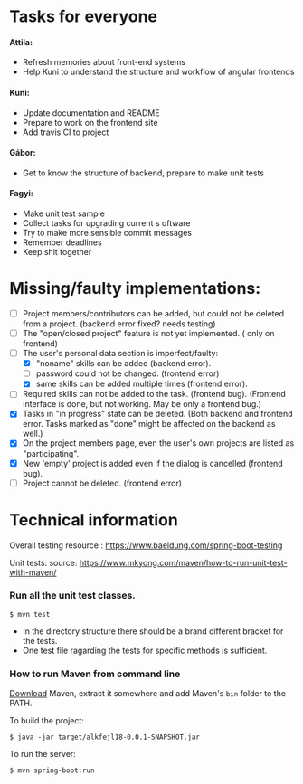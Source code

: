 ﻿# Tasks for everyone
 
 #### Attila:
 - Refresh memories about front-end systems
 - Help Kuni to understand the structure and workflow of angular frontends

#### Kuni:
 - Update documentation and README
 - Prepare to work on the frontend site
 - Add travis CI to project

#### Gábor:
 - Get to know the structure of backend, prepare to make unit tests

#### Fagyi:
 - Make unit test sample
 - Collect tasks for upgrading current  s oftware
 - Try to make more sensible commit messages
 - Remember deadlines
 - Keep shit together

# Missing/faulty implementations:
 - [ ] Project members/contributors can be added, but could not be deleted from a project. (backend error fixed? needs testing)
 - [ ] The "open/closed project" feature is not yet implemented. ( only on frontend)
 - [ ] The user's personal data section is imperfect/faulty:
    - [x] "noname" skills can be added (backend error). 
    - [ ] password could not be changed. (frontend error)
    - [x] same skills can be added multiple times (frontend error).
 - [ ] Required skills can not be added to the task. (frontend bug).
   (Frontend interface is done, but not working. May be only a frontend bug.)
 - [x] Tasks in "in progress" state can be deleted.
   (Both backend and frontend error. Tasks marked as "done" might be affected on the backend as well.)
 - [x] On the project members page, even the user's own projects are listed as "participating". 
 - [x] New 'empty' project is added even if the dialog is cancelled (frontend bug).
 - [ ] Project cannot be deleted. (frontend error)

# Technical information

Overall testing resource :
https://www.baeldung.com/spring-boot-testing

Unit tests:
source: https://www.mkyong.com/maven/how-to-run-unit-test-with-maven/

### Run all the unit test classes.

```shell
$ mvn test
```

- In the directory structure there should be a brand different bracket for the tests.
- One test file ragarding the tests for specific methods is sufficient. 

### How to run Maven from command line

[Download](https://maven.apache.org/download.cgi) Maven, extract it somewhere and add Maven's ```bin``` folder to the PATH.

To build the project:

```shell
$ java -jar target/alkfejl18-0.0.1-SNAPSHOT.jar
```

To run the server:

```shell
$ mvn spring-boot:run
```
